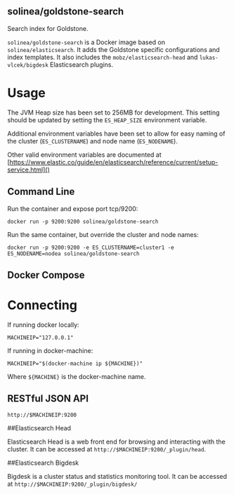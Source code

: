 solinea/goldstone-search
---

Search index for Goldstone.

`solinea/goldstone-search` is a Docker image based on `solinea/elasticsearch`.
It adds the Goldstone specific configurations and index templates. It also
includes the `mobz/elasticsearch-head` and `lukas-vlcek/bigdesk` Elasticsearch
plugins.

# Usage

The JVM Heap size has been set to 256MB for development. This setting should be
updated by setting the `ES_HEAP_SIZE` environment variable.

Additional environment variables have been set to allow for easy naming of the
cluster (`ES_CLUSTERNAME`) and node name (`ES_NODENAME`).

Other valid environment variables are documented at
[https://www.elastic.co/guide/en/elasticsearch/reference/current/setup-service.html]()

## Command Line

Run the container and expose port tcp/9200:

    docker run -p 9200:9200 solinea/goldstone-search

Run the same container, but override the cluster and node names:

    docker run -p 9200:9200 -e ES_CLUSTERNAME=cluster1 -e ES_NODENAME=nodea solinea/goldstone-search

## Docker Compose

# Connecting

If running docker locally:

    MACHINEIP="127.0.0.1"

If running in docker-machine:

    MACHINEIP="$(docker-machine ip ${MACHINE})"

Where `${MACHINE}` is the docker-machine name.

## RESTful JSON API

    http://$MACHINEIP:9200

##Elasticsearch Head

Elasticsearch Head is a web front end for browsing and interacting with the
cluster. It can be accessed at `http://$MACHINEIP:9200/_plugin/head`.

##Elasticsearch Bigdesk

Bigdesk is a cluster status and statistics monitoring tool. It can be accessed
at `http://$MACHINEIP:9200/_plugin/bigdesk/`